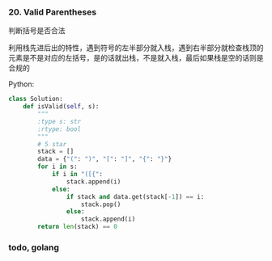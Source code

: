 ### 20. Valid Parentheses

判断括号是否合法

利用栈先进后出的特性，遇到符号的左半部分就入栈，遇到右半部分就检查栈顶的元素是不是对应的左括号，是的话就出栈，不是就入栈，最后如果栈是空的话则是合规的


Python:

```python
class Solution:
    def isValid(self, s):
        """
        :type s: str
        :rtype: bool
        """
        # 5 star
        stack = []
        data = {"(": ")", "[": "]", "{": "}"}
        for i in s:
            if i in "([{":
                stack.append(i)
            else:
                if stack and data.get(stack[-1]) == i:
                    stack.pop()
                else:
                    stack.append(i)
        return len(stack) == 0
```

### todo, golang